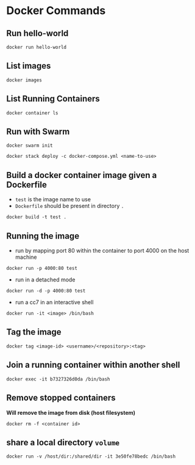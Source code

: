 # Docker Commands

## Run hello-world
```
docker run hello-world
```

## List images
```
docker images
```

## List Running Containers
```
docker container ls
```

## Run with Swarm 
```
docker swarm init

docker stack deploy -c docker-compose.yml <name-to-use>
```

## Build a docker container image given a Dockerfile
- `test` is the image name to use
- `Dockerfile` should be present in directory `.` 
```
docker build -t test .
```

## Running the image 
- run by mapping port 80 within the container to port 4000 on the host machine
```
docker run -p 4000:80 test
```

- run in a detached mode
```
docker run -d -p 4000:80 test
```

- run a cc7 in an interactive shell 
```
docker run -it <image> /bin/bash
```

## Tag the image
```
docker tag <image-id> <username>/<repository>:<tag>
```

## Join a running container within another shell
```
docker exec -it b7327326d0da /bin/bash
```

## Remove stopped containers
**Will remove the image from disk (host filesystem)**
```
docker rm -f <container id>
```

## share a local directory `volume`
```
docker run -v /host/dir:/shared/dir -it 3e50fe78bedc /bin/bash
```
